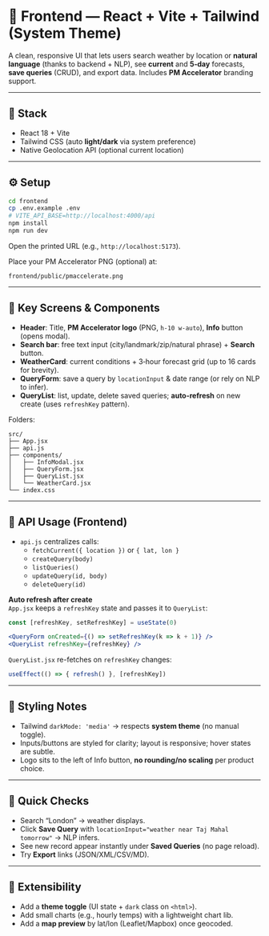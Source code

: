 # 🎨 Frontend — React + Vite + Tailwind (System Theme)

A clean, responsive UI that lets users search weather by location or **natural language** (thanks to backend + NLP), see **current** and **5‑day** forecasts, **save queries** (CRUD), and export data. Includes **PM Accelerator** branding support.

---

## 🧱 Stack
- React 18 + Vite
- Tailwind CSS (auto **light/dark** via system preference)
- Native Geolocation API (optional current location)

---

## ⚙️ Setup

```bash
cd frontend
cp .env.example .env
# VITE_API_BASE=http://localhost:4000/api
npm install
npm run dev
```
Open the printed URL (e.g., `http://localhost:5173`).

Place your PM Accelerator PNG (optional) at:
```
frontend/public/pmaccelerate.png
```

---

## 🧭 Key Screens & Components

- **Header**: Title, **PM Accelerator logo** (PNG, `h-10 w-auto`), **Info** button (opens modal).
- **Search bar**: free text input (city/landmark/zip/natural phrase) + **Search** button.
- **WeatherCard**: current conditions + 3‑hour forecast grid (up to 16 cards for brevity).
- **QueryForm**: save a query by `locationInput` & date range (or rely on NLP to infer).
- **QueryList**: list, update, delete saved queries; **auto-refresh** on new create (uses `refreshKey` pattern).

Folders:
```
src/
├── App.jsx
├── api.js
├── components/
│   ├── InfoModal.jsx
│   ├── QueryForm.jsx
│   ├── QueryList.jsx
│   └── WeatherCard.jsx
└── index.css
```

---

## 🔗 API Usage (Frontend)

- `api.js` centralizes calls:
  - `fetchCurrent({ location })` or `{ lat, lon }`
  - `createQuery(body)`
  - `listQueries()`
  - `updateQuery(id, body)`
  - `deleteQuery(id)`

**Auto refresh after create**  
`App.jsx` keeps a `refreshKey` state and passes it to `QueryList`:
```jsx
const [refreshKey, setRefreshKey] = useState(0)

<QueryForm onCreated={() => setRefreshKey(k => k + 1)} />
<QueryList refreshKey={refreshKey} />
```

`QueryList.jsx` re-fetches on `refreshKey` changes:
```jsx
useEffect(() => { refresh() }, [refreshKey])
```

---

## 🧰 Styling Notes

- Tailwind `darkMode: 'media'` → respects **system theme** (no manual toggle).
- Inputs/buttons are styled for clarity; layout is responsive; hover states are subtle.
- Logo sits to the left of Info button, **no rounding/no scaling** per product choice.

---

## 🧪 Quick Checks

- Search “London” → weather displays.
- Click **Save Query** with `locationInput="weather near Taj Mahal tomorrow"` → NLP infers.
- See new record appear instantly under **Saved Queries** (no page reload).
- Try **Export** links (JSON/XML/CSV/MD).

---

## 🧭 Extensibility

- Add a **theme toggle** (UI state + `dark` class on `<html>`).
- Add small charts (e.g., hourly temps) with a lightweight chart lib.
- Add a **map preview** by lat/lon (Leaflet/Mapbox) once geocoded.
